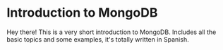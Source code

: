 # Introduction to MongoDB
Hey there! This is a very short introduction to MongoDB. Includes all the basic topics and some examples, it's totally written in Spanish. 
